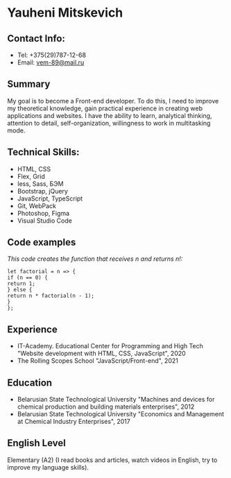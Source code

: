 # Yauheni Mitskevich
## Contact Info:
- Tel: +375(29)787-12-68
- Email: vem-89@mail.ru

## Summary
My goal is to become a Front-end developer. To do this, I need to improve my theoretical knowledge, gain practical experience in creating web applications and websites. I have the ability to learn, analytical thinking, attention to detail, self-organization, willingness to work in multitasking mode.

## Technical Skills:
- HTML, CSS
- Flex, Grid
- less, Sass, БЭМ
- Bootstrap, jQuery
- JavaScript, TypeScript
- Git, WebPack
- Photoshop, Figma
- Visual Studio Code

## Code examples
_This code creates the function that receives n and returns n!:_
```
let factorial = n => {
if (n == 0) {
return 1;
} else {
return n * factorial(n - 1);
}
};
```

## Experience
- IT-Academy. Educational Center for Programming and High Tech "Website development with HTML, CSS, JavaScript", 2020
- The Rolling Scopes School "JavaScript/Front-end", 2021


## Education
* Belarusian State Technological University "Machines and devices for chemical production and building materials enterprises", 2012
* Belarusian State Technological University "Economics and Management at Chemical Industry Enterprises", 2017

## English Level
Elementary (A2) (I read books and articles, watch videos in English, try to improve my language skills).
